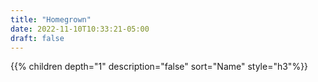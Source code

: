 ```yaml
---
title: "Homegrown"
date: 2022-11-10T10:33:21-05:00
draft: false
---
```


{{% children depth="1" description="false"  sort="Name" style="h3"%}}
